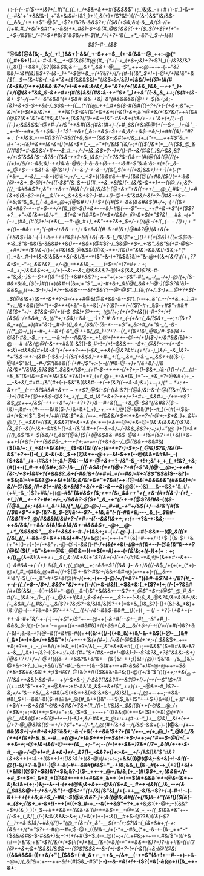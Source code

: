 +:-*(_-(_--#(*_$--+!&)+!_#(*(_((_+_/+$&+&++#_(_$&$&_$"+;_)&;&_-++#+)-#_)-&-*(_-#&"+"+&&!&-(_+"&*&:&#-(&?_)+!(_&(+)+/$?&!-)(_((_-(&-)&_&"_)&/&$-(__&&_/+*++$"-@$"_+$?+/&?&*-&&$$?+;($($&(+$&;&:(-_&__&/($-/(+()+#_#_/+&(+&#(*+;-&&!+*_#&)-$+:&(_#___@&?&_&?(-+-($_$(/_+$?+!+"-_+$-/&$&:_/+?+$+#&($"&$&/+#-$(#_/+)+?+:&(__+*_-&?-)_$-/-)(*&!_$$?-#-_($$"_@&__$(@&(&;-_&;(_+!_)&&+(-&&(_+-$_++_+$__(+-&(&&--@_++:-@(*((_#+$+!(__+(*+-_#_-&:&__+-@(&($(#(@(#_-(*+(-+_(+$+;&)+?+*$?(_((-/&?&/&?((_&(((-+&&+_($?((&*&$&;&+-__&+"_&&+-@___-$"_++*+:_@_-+-+-(-+"&?&*&)+:&#_(&)&$+?-(&-_)+"+$_@+&_+(*+?&?+*_/(/_+(#-)((&"_$+!+(-@+/+)&!&"+&($(__$--(&-#&-(_-&+"&*($(*&_&_&$&!+"(/&$_-_&-/&?_____)+)&&()+!(@-_(#(#(&-$&/(/+*+)&&&:&?+/+!-&++&:&/&/_&+"&?+/+((&&&_)&&_--++*_)+(+/(@(&+"&&_$_-&+__+#+:(#_(&)&*&!(#&:&*-++"_$+"_)++&"((-&_&_++;($(#__+(&-_&+-$"-/(-+"+-&"&&&"(*+$&#_-&*&-+&_)_-&"(#&&&_&&(@++-$(&+;&;-(&)+&+$-$++&(-/_$_$&-+-((__(*(((@_++!_#+&($-#(&_#(((_+?+/+(-(+&+;&"+;-*&)-(+(-$(*&/&)-*___++)&(-$-_&#(&(+&+&_+!(-_&()-&+;&:-@+_&/+:&?&/(++*_#(_&#(@$?(&+"&(+&(#&;&!(++;(&$?(/()-+&--)&"-*_#&-&_+_(#&/+_-++"&+_(+/(+_-()((__-)+;&$&$&!-@+#-/+/$"+*&#((&;(#&:(#+)-(+#_$_&(*&:_@_@(+(--$+__)+/&"_-_+-#--+#+;&++$&:-)+?$?-*&+(_&:+*&$+$++&;&/-+&$-*&/-)+#_#((&)+"_#$?+:($-*_)&$_----#()$?((-#&?(+&;&*--(&&$+;&#(+-/&;_(+_(*--___++#$"&_-__#+"+:-/&)+_&++!_&_-_&-*()(*+!&*-$+?_-__+"+!-/&!$"(*&/+;__+_((($()&+(*__(#($_$_@_&(/(#$?+#_-&&&:(*_#+--$_#_-+/-/+!&_&$+?--_)+/()-#--&/_@&(_)&/-&&;&?__+/+:$"&$&_($--&?&-((&&-++?+&_(&$_/-)-(+?&?&*-(_)_&+-(#(@((&(_@(/((_+((+)+/&/+:-&&;&)-++)&:&*-@&;-)-&-&+_(&++_-+:&#+*$"&:&:&:-*(*(+_&-+_@+$+-+&&!-&-@_(&:+)_-(+-*_&-/_-+*-_&-+/(_&(_$(*+((*&)&&+)++-)(*(-(*(*&*__+-&)__--&+(@&:+;+/-_-_+$+(((&*&#&+-#+)(&&(_@(/+#&)($()(*+:&&(@-+&+_$-@(+(+(*((-$$"(&_&+-()(#_-+&_+&!&)(-_(&/&-&++)+--((@_/+;&?-((/_-&#&#$?+;&"+-+&++(#(*&(-/+(&/&/_$(-(@+&+"+&((+*+!___@_/_#&-_(_)+#(&+$(_&-$?-*(+__&!(++:_&+&&+$?-)-#++()-@+-&"&#&/_-&!+?-_()_#&-+$+-(*&;&"&_&_(_(-&_&*_@+;(@&#+!+)+$+(_/(#($+-&&(&&#&$(#-/+;-(+_((&+(&+#&?-+-*-#+$-*+/+(&_(@-$()+&+--+&)-#&(-*+-$"--+:_-+#+&-*$"(+($$?+?__+"-/&(&*-(&/+*___$(+&:+*((&#&$-$(/+$+/&&(-_@-&+$(*+"$?&!___#&_-(+"(-+_(#&_(#(@+!-(+&(__--#-@_#+)_+&"-++?&+_$+/-+(/(@-/+!($_+(--/()+;+*+(()-$-#&+_$+*_)$"(-(#-/+&_&-++)+&+&&((#-_&_+#(&+)_@_#&?_@_)(___&+&(+(+&&$+)&!-(-)+:&*+++!&$_+_/-*&!(+&_(-&-_&-(_/&)$"+:_)()++(*($&)+((*+:_$$?&-+:&_$"_&-&&(&-&&&#++&_()+-+&&*(@_#$?-/_$&*_@-+_$+_+:&"_&&"&(+#-@&:-_+#+)++($(/&*-/()+(+#&(&$_@&$&((@&;_-++-)(*&*()+"&!&:-&&/&!_/-$&;+*(*()_+&-_#-)+(&-&!&$&+_+&(-_&(_/&*+*-*_($"-&-)+?&$&?&)+"&_-@_+((&*+(&/$?_)(/+_+?$?&_-$-_-*+;_&&?&?__+/-@_-+*&)&_-____(-$--($-($?+#_$+:+;-$&___+;-)&&&$+:+_+/+(--&:+-&:_@&$_&&?-@_)+$(&&_&)$?&*-#-*+"&;&;-)&+-$+*((&"+$((-*+&_#+&_$$?+;++$"+(+:+*-$&"-#(_+_-/__-/+)-@((+;(&-#&*&!&_($_(+)_#(*((+)_(&#_+((&*+;+"$"__+)-#+&+_&!(@(_&&+!-@-)(@$?&!&)-&_&&$_@_/($_(-+_$-)-)+)+)+-&/&&----&!+$&*$?$?-_-@-@$"_)_(&;(/+/_$-)+__@+?+$(-_$(@&!&_+)(_&-+-&++?-#-/+++#_@&!_@&+&&-*&*--$?(_(---+_&"(_--(-+&_+_)_#-*+:_)&*&&(@+"(*-$+*_+(+&"+&++&(-/+?(_&?--+(-((_$?-#+_&$-*+#$"+#&#($($+"+)-_$?&&-@(+((-$_$&!_+_@+-+;_$(@((+;(+(+$?+(&*()(*-#+?+!+!(_&$()-/+&&#_-&_(((*+;+$&)+&&-__-)+?-#-&+_+_(*-_(+_&+*(_&*_/($&+_-+;+!(&+?&_-+(/__+)(#+"&:(-_#-)-(()_&+_($&/(-(&-*---_+*$"+_&:+#_/+"&-_(_-&-(((*_@-/_((+-#-_++&*(-&"_@++&/_@_)+?+?--(/_+(&+!&:_@&;(#-$&)&+-@&!-#&_-$_++-__--&:+!---#&/&-+_+!_@+!+++--@-+(*()($-)+/&#&&(*&)+:-@---#-_((&/_@_@(-&-++_#&((_-_&?()-$_#+!+/+!+$&*_&+_-*-*-$+:_@&!+:-+(*-$-*+:&)+#&*&$(#+)&-$"_(+(+++?_-+-(-_$&_++&(-@&?&#+(+*(+-)_)&/-_-&_)&?-*+"&&-*+:-(&#-(-$&_+)-)(_&:(+&$&)-++#-_+!(_-_&*_/+&-_+_&$++_((*($-(-@&*$"&:(*__-#-/$?(&&&((-(+#-/$"+:-(--(*_((#_&-@-*+)+"_/&+&/-)_)&(&/&_+"_/&!_)&;&)&$&"_$&&+/($+;_(+#-$-++++-(/+?+;-_()-$&+_/&-()()-/+/__(#--&_&"(&-(&--$+/+)&*($&"+?&((*+?_(+/_@+_+-&*(&_)+"--_+&_+?-@&#+)+_-__-&+&/_#+#+/&"(#+(-)-$&"&((&&#-_-+(-+(&?((-+&-&;&_+)_$+-_)+)(*-*+;+$-*&++"__(-+-&!&#&#+&+$+-+$+*$?_@&!-$(-(_(_&:&?(-(@&/&!-&-(-@(((_&+(/&+-*-)+)()&?_+(@++&$-@&?+_+)(__&_#_)&"+&+?-++/+?+#+-_&&#+_-/+*-*$?&$_@+++/&$(-++++&"+/+-+?+?+/&--#+&(_(__-+&_@-$&"(/&#&?($-*-(&)+;&#-+(#-----&(&($-/-)&+&+(_+)_-+;-*+!_@(@-&&&(#(--#_)(-(#(+($&-_#+!_+&:+!$"_$+!+/+#((___#&:$"+&_(--+_+!&&&/+$+:++&-+?-(-@+;-$+&_)+_&#-@(/_(-_+$&!+/($&_&$&?(#+&-*&:_(+:_+--(+&+-@+)__+&-@-(_)&:&(&&&/(/$?&:(&_$(--&(/-)&+-_&#&!_-((+&-(&"_&_#++(+-&_+&/+/-)&$_$$?+;+;+)+"(@-)+((*&*((()_&$"&+-$(&&/+!_&&"(@&)($(+(@&$&&-#&$-@&+_-+!&*(___&?+*_(+&((+*&*-++*+)(+&?-(++(&&#&-_+--+?+;+-+--((*+&+*&--/_@((&&+*+&&#&__)($(/&/+:_(_+&!-*&(&)+;__($-&((&!(_(/+;(#-*+?-)-$+;-(_@&)$?&;_/&((#-&$"+?+-()-(_/_&-&(-&:_$-+(@&*+-_@++-_&!-$+*(--@(&&*&#&!-_-)($+&&"_/+-__(#&&__+!+;&/-@&:_--)&*-@+&+_+?-/&"-$_-+!+;&"+_+_(_+!&?_+&;(#()+-((_#-*+(($_#+;$?-)&-__(((-&$&:(*+!(@+?+#(+$"&)(@-__@+;-++#+(&:-/+$+)&#+?(+&&$?_&+(-#&!&+(/+#+)_+(--#&)-#+:($$"&$&)_$--&?(-+$&;&)-#+&&?_@++_&(+(*((&;&/&!+&+"+?&#(++:(@-(&:+&_&&&&"(#&&&)+!_-&/_/-@(&&;(#+$(+-#&;&*&!$?+_&/++&:-&--+*_&_)___@_$(+-)&)___&-+&&+"&_(/+(+#_-&_-)$?_+_#&/+)(@__-#&"(&_#&$+(&;+*+(&:_&&++"+(_+&-(#+!(&-)-(+!_-+!_)(#__+-+?+#+:+/-_-/&&&?-$($+"_&_-+*((-+-*(@$?&!_#_&-_(_(_(*_$-((@&__(+;+(&++_&:+)&/(*_)(/_@-@-)--_#+#_-+"+/&$(_+/--&:&"(#(&(/_$&+$"++_$-(&?-&_$-@_)&:+_-_$?-_+!&;&"(-((-#&*&;---_&_(-_$&#-_((&$(#+?_@(#&$&)(____)&#+?-_(_+#+-((-_-&&!(&+_+;+:(+-*+?&-+:&_&;_--_--_++_&/&&_/++&&-_&_(&_)&:&)&/&+-#&&&$+_-@+__@-_+*_/&$&$$"___$+!+&&&+-_#-/+)&&+;+-(_+/-@-)-)-+_#_(-$&*--(@_&(((*(/&!_((_+-&&+$+&+_+/&&(_+#-((/___+__&__@(+-(+$+$-/+"+(&(+#-++/+!+$-)(&-$++&(+"+!()_-+)-(+(-*&"+:-@-@-)-&&((_-#-__/+_(&(++_&(_-(@+#(&+--)-@&(&"&*-++?(*_@&)($(/_-&"-&+--@&:_@()&--((-+$(+-#_)+_+-(*-(&!&;_+((-)_)+*($+:+;+/((_@($__&+&!(&++_++__$(_&:(/&+&)+"$?(&+(-)(-+(-/_#_)&:-*&;_@-(&++#_--&+-_-()_-&#&&_-+*(-(+_)-&($_&+;(/_@(#__+;+&&*$?((&&-__)-___-&+)&((/-*&$_/+(+(+_(*+)-@+/_#_-(#&&_@+#+/(/+$(@+-&?-#&:+/&&+:&#-@(+--++(-_$($(__&+-+:&"_/-$(_(--_&"-#+$_+&!_@(#-/__(++;-(+--)-@_(+/(*&?+"((&#-&$?&+-/&?(#_-+-(-((_(+$--_/_$+)_$&?+"&)+*_+(/-/()+&-#&!(_+$&*&:(_+($?+!+;(/-(+?&__&_#(#+_($(&&(_--(()+(&#+*-@(/__&-()$"+&(&&*+---&?++_@$"+$+;(@$"_@_#_&-#(/+_(&&:+_()-_((-+_@&-+!(&&;_$-$+(---+__$?-+-(-*&;_$_&_@&?&/&*&!&!-/&:(-_&&#_/-(_#&/-_-_&($?+?&;_$$?+$&/&(&/&($?++(*&+&_()&_$?(-((+(&!-__&_+&__)+(&:(/_@-(--+?&*&+$?+++:-/__((+!-/&:-&&$-&&#__()_(+(($__+-(/-*$?(-(_+&++(-++-&-#+"_&_/-+-(-)_-+/+_$"+/$"_+_-_+-@+$+$(-_&+#(--$+-_#(__-&"+#_)-&&&_$-)_@-(-_(++"-$-_()-$_+(_(+-+_#&#&)+/(_+$&*(_&;__&/+$+/-*+!(/+/(*+#(-_)&?+&_(_-&!+;&*-*&_-$+?(@-$&((*&#&-_#((+__+((&:+((/-)(+&_&)+/&/-&-*&$()-@-__)&#(_&*(*-(+&+/-+&$&"+!-__/++--+(&*(+(#+)_/-/&(-@&$&(+:+;-(_$&*&$+_+--*&;+?-+_+_-_/--&/(/+!+&_+((+?-/&(_--_&"+&+&+#(_((+;-+&&$"($+!(#&!&-&?+-&__/_&+)+/&?-(($+*+:(_+/&:(#+"&+(#&-+#+!-@&)-)--$?&?&_+?$"&&&:-&+)(@&_+?+!+/+/-@+!_(((_&-+-+&*&?&+&"&+-_-(&:_)&:-++;()&!+_(@_)+$&"&--/&__)&)-@+&+:+?_)_)+;+&(/(/&"-#(_-&+-+)&--$(#+---+#-_&&&"+)_#-@-@++-+_$&(+&-$&#&;&_&!+:+;($-#&?_@(&(-+/((($&#&-&#&;()-@(_(+_/$"$"_(_)(_(++;-*+&($_@+(($(&&*+*&_&(-*&$-#+--+(/-&+&-)_/-$&?((&_&?_#+-&?_@+$(/+$(-+(--$"($+(_#(*(++#&"$"-*+?_+-@&*+:+#-&&"&_&$-+&*+!$"_++)(+-_-@&*-#_)$?-*-_&;+/+"&--+&/__&+_#&(_+_$(*&*+&(*&!&*&+_/&)&!(_-+-/_@+--++;-*&&-#&!_$+!-*-&&!-*&!($-#&?&*_@(#_&+*((&"--+$($_&+!$"+-+$+)&*&)(_+;&"+(&(+$_/(*--&+&($"-@&*&#&(+?&+(#_/()-(_#&)&-_$&!($(*+(-@&__@_/+(+$_&+;+;+&(++;-$+/+"+;&_($+$__+---+"(((&&;()(++-&-($(+(+&)_@(_+?(-_@(__/&&(@+:+$(@+!+--)(-&)+;&/-#&*_#_@+:++(#-+-*_)+__@&)__&!+(++(/+?-@_@&)&(($-*+/+?$"+*+-(/-*_(_@(#+(&+&--/(/&$-&&_+(-)-(__(@&--/+--*_#&(&$+)-/+#+&+)$?&&+;-&-(+&(-++_&&!_$+?+(&"(+--_+(+_@_)-*_@&!_/&(+*(*(&+)-&_&_--#__+((@+/+)&$+++(-_+*_$&!+:+$-/+_+;_+(*_#+-_$-@()-(_-++&-+;-@+)&-(&()-@--+-(&__+;-*+;--(/-(++-$&$-)$?&*()$?-_+$&(_#_/+*-+-$-#_--@+/-@+!+#_&+&-)+/-_&?()-_-$&?+*()+:-&-____+(-_/__&$()&"$"_#&?_(_&+_&++)+:_&-+(_(&++_)+!()&?&!+((&-@_)(/+;+:+;+__&&(((_@(@&;-&+_&(+!-_&!((-@()-_&/+?-&()+:-)_@+-&_(_-#+-&&_#(#&$+"_-+)&;&&_)_(&-_#(+-+_(+?()+&(+(*&!&!(@$?+$&)&?+$&;&?-)($-_++-+_@+/&/&;(+_-(#($_$+_+;(&&&+/(-+#_$-_+$+:_&+?_+(@&?+--++/+#&&+_&*+:(*(-+$(#+&&_&:+*-@&_-(&++-&;&:(&+(+;-)&;--&--(_-(++*(@&;&*+&+--@&/($+&_-_#++-(&)((_)&_--+(&(_$_#&&_@+!-/+&+/&"(+-@&:+"((+/&)(_$"&)_/+(-++__-&/&+$?+/-(-#+!--(-&++*_++(++&;_&_+_$_/-#&;-$(@&;_&&?-)+;&((@&;&#(((+_(_/&)&-+"(/&!()($(&(-+_($+;((_&+_+*-&+!(-++(*((+$_#-+_--&(++&$"+?+_+__+&;&:(+-@+;+!(&&?-$+/(&_)_)(-_$_-+#++&____&_+-((&&-&:(#-++_&$-+__-@+:&_-_--((_$_)&&_+&"+--(_/-$+_(_&/(_(/-)&:&(&&&:-&+;+/+&(*(+-(+:&((__#+$-@$?$?&)(*(*_&(-$?(__)+*&:&)&/+#&/(/()+"(@_+(&+(+_&"-__$(+-(+;$?(&-(_(&*&#+;(-+:(&&++/(*+"$?++-#_@-_-#+;_$-@+_((&!&+_/+(-*+_-#&_(*+_-&-+-(&-_++*-*($&&_/&#_&-$-#&&+)&;+:+!+/+#($+$_(--_@((+;+/(_+#&;+-+---_#&/$"-((/+&(#--(-&"&;+*&"-_$?(/&/+!+$(#(_+)+&(__(&-(+&)(-+"+_+&&+-&_)$?-)$?-#+#&-((_#(_$?(@+$+&+;&+(&&&_)_/&$&---(@$?&$&+-&-(+!-$+?-$(+($-&(*(*(*+_&;(@(@&!_(__(&&#&$&:((++&/+"(_($&$+(-#_&+:-_++&_+/&*__(-+*$"(&+!+--#--+)-+__&*-_-@+)_)(_&?&*+:+---++-_&!+_(#($&_-#$"(-__-)--_&-*&!+!+_-($?(*&(_-&(_@+/((&_++-&+__:
